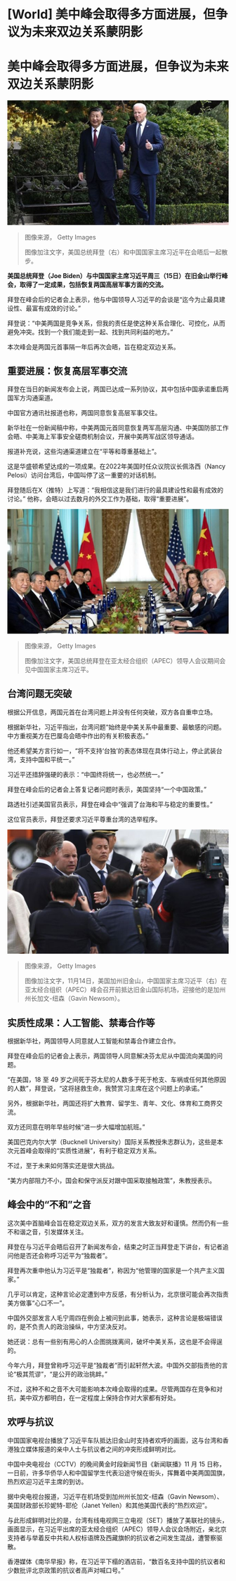 # [World] 美中峰会取得多方面进展，但争议为未来双边关系蒙阴影

#  美中峰会取得多方面进展，但争议为未来双边关系蒙阴影



![美国总统拜登（右）和中国国家主席习近平在会晤后一起散步。](_131737419_gettyimages-1784286629.jpg)

> 图像来源，  Getty Images
>
> 图像加注文字，美国总统拜登（右）和中国国家主席习近平在会晤后一起散步。

**美国总统拜登（Joe Biden）与中国国家主席习近平周三（15日）在旧金山举行峰会，取得了一定成果，包括恢复两国高层军事方面的交流。**

拜登在峰会后的记者会上表示，他与中国领导人习近平的会谈是“迄今为止最具建设性、最富有成效的讨论。”

拜登说：“中美两国是竞争关系，但我的责任是使这种关系合理化、可控化，从而避免冲突。找到一个我们能走到一起、找到共同利益的地方。”

本次峰会是两国元首事隔一年后再次会晤，旨在稳定双边关系。



##  重要进展：恢复高层军事交流

拜登在当日的新闻发布会上说，两国已达成一系列协议，其中包括中国承诺重启两国军方沟通渠道。

中国官方通讯社报道也称，两国同意恢复高层军事交往。

新华社在一份新闻稿中称，中美两国元首同意恢复两军高层沟通、中美国防部工作会晤、中美海上军事安全磋商机制会议，开展中美两军战区领导通话。

报道补充说，这些沟通渠道建立在“平等和尊重基础上”。

这是华盛顿希望达成的一项成果。在2022年美国时任众议院议长佩洛西（Nancy Pelosi）访问台湾后，中国叫停了这一重要的对话机制。

拜登随后在X（推特）上写道：“我相信这是我们进行的最具建设性和最有成效的讨论。” 他称，会晤以过去数月的外交工作为基础，取得“重要进展”。

![美国总统拜登在亚太经合组织（APEC）领导人会议期间会见中国国家主席习近平。](_131737421_gettyimages-1783937954.jpg)

> 图像来源，  Getty Images
>
> 图像加注文字，美国总统拜登在亚太经合组织（APEC）领导人会议期间会见中国国家主席习近平。

##  台湾问题无突破

根据公开信息，两国元首在台湾问题上并没有任何突破，双方各自重申立场。

根据新华社，习近平指出，台湾问题“始终是中美关系中最重要、最敏感的问题。中方重视美方在巴厘岛会晤中作出的有关积极表态。”

他还希望美方言行如一，“将不支持‘台独’的表态体现在具体行动上，停止武装台湾，支持中国和平统一。”

习近平还措辞强硬的表示：“中国终将统一，也必然统一。”

拜登在峰会后的记者会上答复记者问题时表示，美国坚持“一个中国政策。”

路透社引述美国官员表示，拜登在峰会中“强调了台海和平与稳定的重要性。”

这位官员表示，拜登还要求习近平尊重台湾的选举程序。

![11月14日，美国加州旧金山，中国国家主席习近平（右）在亚太经合组织（APEC）峰会召开前抵达旧金山国际机场，迎接他的是加州州长加文-纽森（Gavin Newsom）。](_131737423_gettyimages-1793783822.jpg)

> 图像来源，  Getty Images
>
> 图像加注文字，11月14日，美国加州旧金山，中国国家主席习近平（右）在亚太经合组织（APEC）峰会召开前抵达旧金山国际机场，迎接他的是加州州长加文-纽森（Gavin Newsom）。

##  实质性成果：人工智能、禁毒合作等

根据新华社，两国领导人同意就人工智能和禁毒合作建立合作。

拜登在峰会后的记者会上表示，两国领导人同意解决芬太尼从中国流向美国的问题。

“在美国，18 至 49 岁之间死于芬太尼的人数多于死于枪支、车祸或任何其他原因的人数”，拜登说，“这将拯救生命，我赞赏习主席在这个问题上的承诺。”

另外，根据新华社，两国还将扩大教育、留学生、青年、文化、体育和工商界交流。

双方还同意在明年早些时候“进一步大幅增加航班。”

美国巴克内尔大学（Bucknell University）国际关系教授朱志群认为，这些是本次元首峰会取得的“实质性进展”，有利于稳定双方关系。

不过，至于未来如何落实还是很大挑战。

“美方内部阻力不小，国会和保守派反对跟中国采取接触政策”，朱教授表示。

##  峰会中的“不和”之音

这次美中首脑峰会旨在稳定双边关系，双方的发言大致友好和谨慎。然而仍有一些不和谐之音，引发媒体关注。

拜登在与习近平会晤后召开了新闻发布会，结束之时正当拜登走下讲台，有记者追问他是否还会称呼习近平为“独裁者”。

拜登再次重申他认为习近平是“独裁者”，称因为“他管理的国家是一个共产主义国家。”

几乎可以肯定，这种言论必定遭到中方反感，有分析认为，北京很可能会再次指责美方做事“心口不一”。

中国外交部发言人毛宁周四在例会上被问到此事，她表示，这种言论是极端错误的，是不负责人的政治操纵，中方坚决反对。

她还说：总有一些别有用心的人企图挑拨离间，破坏中美关系，这也是不会得逞的。

今年六月，拜登曾称呼习近平是“独裁者”而引起轩然大波。中国外交部指责他的言论“极其荒谬”，“是公开的政治挑衅。”

不过，这种不和之音不大可能影响本次峰会取得的成果。尽管两国存在竞争和对抗，美中双方都明白，在一定程度上保持合作对大家都有好处。

##  欢呼与抗议

中国国家电视台播放了习近平车队抵达旧金山时支持者欢呼的画面，这与台湾和香港独立媒体报道的亲中人士与抗议者之间的冲突形成鲜明对比。

中国中央电视台（CCTV）的晚间黄金时段新闻节目《新闻联播》11 月 15 日称，一日前，许多华侨华人和中国留学生代表沿途守候在街头，挥舞着中美两国国旗，热烈欢迎习近平主席的到访。

据中央电视台报道，习近平在机场受到加州州长加文-纽森（Gavin Newsom）、美国财政部长珍妮特-耶伦（Janet Yellen）和其他美国代表的“热烈欢迎”。

与此形成鲜明对比的是，台湾有线电视网三立电视（SET）播放了美联社的镜头，画面显示，在习近平出席的亚太经合组织（APEC）领导人会议会场附近，亲北京支持者与举着反中共和人权标语牌及西藏旗帜的抗议者之间发生混战，遭警察驱散。

香港媒体《南华早报》称，在习近平下榻的酒店前，“数百名支持中国的抗议者和少数批评北京政策的抗议者高声对喊口号。”


